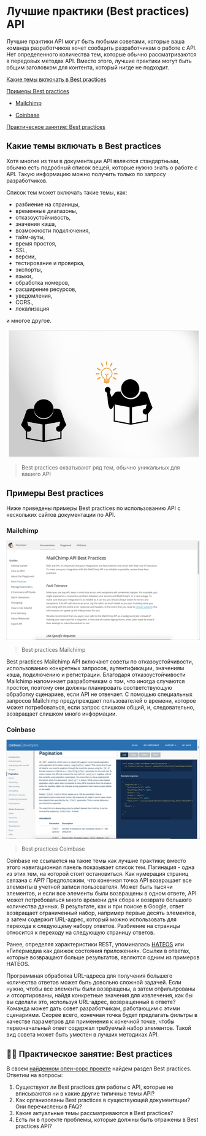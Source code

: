 # Лучшие практики (Best practices) API

Лучшие практики API могут быть любыми советами, которые ваша команда разработчиков хочет сообщить разработчикам о работе с API. Нет определенного количества тем, которые обычно рассматриваются в передовых методах API. Вместо этого, лучшие практики могут быть общим заголовком для контента, который нигде не подходит.

[Какие темы включать в Best practices](#topics)

[Примеры Best practices](#samples)

- [Mailchimp](#mailchimp)

- [Coinbase](#coinbase)

[Практическое занятие: Best practices](#activity)

<a name="topics"></a>
## Какие темы включать в Best practices

Хотя многие из тем в документации API являются стандартными, обычно есть подробный список вещей, которые нужно знать о работе с API. Такую информацию можно получить только по запросу разработчиков.

Список тем может включать такие темы, как:

- разбиение на страницы,
- временные диапазоны,
- отказоустойчивость,
- значения кэша,
- возможности подключения,
- тайм-ауты,
- время простоя,
- SSL,
- версии,
- тестирование и проверка,
- экспорты,
- языки,
- обработка номеров,
- расширение ресурсов,
- уведомления,
- CORS.,
- локализация

 и многое другое.

![bestPracticies](img/58.jpg)
> Best practices охватывают ряд тем, обычно уникальных для вашего API

<a name="samples"></a>
## Примеры Best practices

Ниже приведены примеры Best practices по использованию API с нескольких сайтов документации по API.

<a name="mailchimp"></a>
### Mailchimp

![Mailchimp](img/59.png)
> Best practices Mailchimp

Best practices Mailchimp API включают советы по отказоустойчивости, использованию конкретных запросов, аутентификации, значениям кэша, подключению и регистрации. Благодаря отказоустойчивости Mailchimp напоминает разработчикам о том, что иногда случаются простои, поэтому они должны планировать соответствующую обработку сценариев, если API не отвечает. С помощью специальных запросов Mailchimp предупреждает пользователей о времени, которое может потребоваться, если запрос слишком общий, и, следовательно, возвращает слишком много информации.

<a name="coinbase"></a>
### Coinbase

![Coinbase](img/60.png)
> Best practices Coimbase

Coinbase не ссылается на такие темы как лучшие практики; вместо этого навигационная панель показывает список тем. Пагинация - одна из этих тем, на которой стоит остановиться. Как нумерация страниц связана с API? Предположим, что конечная точка API возвращает все элементы в учетной записи пользователя. Может быть тысячи элементов, и если все элементы были возвращены в одном ответе, API может потребоваться много времени для сбора и возврата большого количества данных. В результате, как и при поиске в Google, ответ возвращает ограниченный набор, например первые десять элементов, а затем содержит URL-адрес, который можно использовать для перехода к следующему набору ответов. Разбиение на страницы относится к переходу на следующую страницу ответов.


Ранее, определяя характеристики REST,  упоминалась [HATEOS](https://github.com/Starkovden/Documenting_APIs/blob/master/1.%20Introduction%20to%20REST%20APIs/1.8.What%20is%20REST%20API.md#api-rest-%D0%BD%D0%B5-%D1%81%D0%BE%D1%85%D1%80%D0%B0%D0%BD%D1%8F%D1%8E%D1%82-%D1%81%D0%BE%D1%81%D1%82%D0%BE%D1%8F%D0%BD%D0%B8%D1%8F-%D0%B7%D0%B0%D0%BF%D1%80%D0%BE%D1%81%D0%B0-%D0%BD%D0%BE-%D0%BE%D1%82%D0%B2%D0%B5%D1%82%D1%8B-%D0%BC%D0%BE%D0%B3%D1%83%D1%82-%D0%BA%D1%8D%D1%88%D0%B8%D1%80%D0%BE%D0%B2%D0%B0%D1%82%D1%8C%D1%81%D1%8F) или «Гипермедиа как движок состояния приложения». Ссылки в ответах, которые возвращают больше результатов, являются одним из примеров HATEOS.

Программная обработка URL-адреса для получения большего количества ответов может быть довольно сложной задачей. Если нужно, чтобы все элементы были возвращены, а затем отфильтрованы и отсортированы, найдя конкретные значения для извлечения, как бы вы сделали это, используя URL-адрес, возвращенный в ответе? Команда может дать совет разработчикам, работающим с этими сценариями. Скорее всего, конечная точка будет предлагать фильтры в качестве параметров для применения к конечной точке, чтобы первоначальный ответ содержал требуемый набор элементов. Такой вид совета может быть уместен в лучших методиках API.

<a name="activity"></a>
## 👨‍💻  Практическое занятие: Best practices

В своем [найденном опен-сорс проекте](https://github.com/Starkovden/Documenting_APIs/blob/master/3.%20Documenting%20API%20endpoints/3.9.%20Activity%20Find%20an%20open%20source%20project.md#%D0%BF%D1%80%D0%B0%D0%BA%D1%82%D0%B8%D1%87%D0%B5%D1%81%D0%BA%D0%BE%D0%B5-%D0%B7%D0%B0%D0%BD%D1%8F%D1%82%D0%B8%D0%B5-%D0%BF%D0%BE%D0%B8%D1%81%D0%BA-open-source-%D0%BF%D1%80%D0%BE%D0%B5%D0%BA%D1%82%D0%B0) найдем раздел Best practices. Ответим на вопросы:

1. Существуют ли Best practices для работы с API, которые не вписываются ни в какие другие типичные темы API?
2. Как организованы Best practices в существующей документации? Они перечислены в FAQ?
3. Какие актуальные темы рассматриваются в Best practices?
4. Есть ли в проекте проблемы, которые должны быть отражены в Best practices API?
